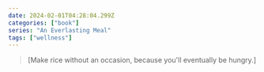 ```yaml
---
date: 2024-02-01T04:28:04.299Z
categories: ["book"]
series: "An Everlasting Meal"
tags: ["wellness"]
---
```

> [Make rice without an occasion, because you'll eventually be hungry.]

